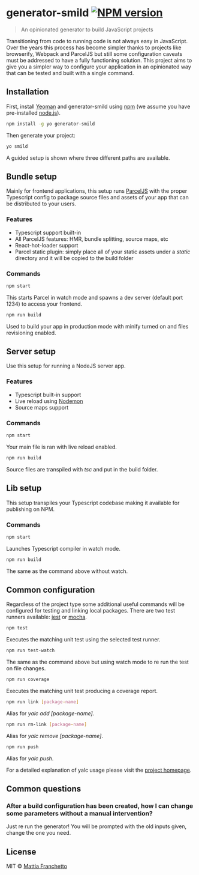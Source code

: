 # generator-smild [![NPM version][npm-image]][npm-url]
> An opinionated generator to build JavaScript projects

Transitioning from code to running code is not always easy in JavaScript. Over the years this process has become simpler thanks to projects like browserify, Webpack and ParcelJS but still some configuration caveats must be addressed to have a fully functioning solution. This project aims to give you a simpler way to configure your application in an opinionated way that can be tested and built with a single command.

## Installation

First, install [Yeoman](http://yeoman.io) and generator-smild using [npm](https://www.npmjs.com/) (we assume you have pre-installed [node.js](https://nodejs.org/)).

```bash
npm install -g yo generator-smild
```

Then generate your project:

```bash
yo smild
```

A guided setup is shown where three different paths are available.

## Bundle setup

Mainly for frontend applications, this setup runs [ParcelJS](https://parceljs.org) with the proper Typescript config to package source files and assets of your app that can be distributed to your users.

### Features
- Typescript support built-in
- All ParcelJS features: HMR, bundle splitting, source maps, etc
- React-hot-loader support
- Parcel static plugin: simply place all of your static assets under a _static_ directory and it will be copied to the build folder

### Commands

```bash
npm start
```
This starts Parcel in watch mode and spawns a dev server (default port 1234) to access your frontend.

```bash
npm run build
```
Used to build your app in production mode with minify turned on and files revisioning enabled.

## Server setup

Use this setup for running a NodeJS server app.

### Features

- Typescript built-in support
- Live reload using [Nodemon](https://nodemon.io)
- Source maps support

### Commands

```bash
npm start
```
Your main file is ran with live reload enabled.

```bash
npm run build
```
Source files are transpiled with _tsc_ and put in the build folder.

## Lib setup

This setup transpiles your Typescript codebase making it available for publishing on NPM.

### Commands

```bash
npm start
```
Launches Typescript compiler in watch mode.

```bash
npm run build
```
The same as the command above without watch.

## Common configuration

Regardless of the project type some additional useful commands will be configured for testing and linking local packages. There are two test runners available: [jest](https://jestjs.io) or [mocha](http://mochajs.org).

```bash
npm test
```
Executes the matching unit test using the selected test runner.

```bash
npm run test-watch
```
The same as the command above but using watch mode to re run the test on file changes.

```bash
npm run coverage
```
Executes the matching unit test producing a coverage report.

```bash
npm run link [package-name]
```
Alias for _yalc add [package-name]_.

```bash
npm run rm-link [package-name]
```
Alias for _yalc remove [package-name]_.

```bash
npm run push
```
Alias for _yalc push_.

For a detailed explanation of yalc usage please visit the [project homepage](https://github.com/whitecolor/yalc).

## Common questions
### After a build configuration has been created, how I can change some parameters without a manual intervention?

Just re run the generator! You will be prompted with the old inputs given, change the one you need.

## License

MIT © [Mattia Franchetto](https://medium.com/@mtfranchetto)


[npm-image]: https://badge.fury.io/js/generator-smild.svg
[npm-url]: https://npmjs.org/package/generator-smild
